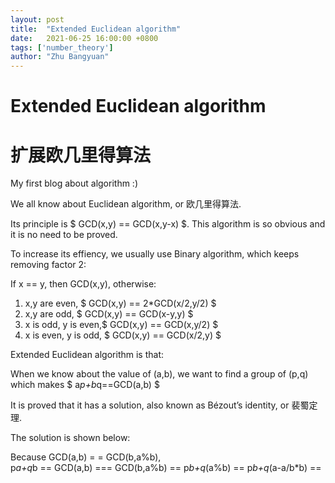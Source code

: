 ```yaml
---
layout: post
title:  "Extended Euclidean algorithm"
date:   2021-06-25 16:00:00 +0800
tags: ['number_theory']
author: "Zhu Bangyuan"
---
```


# Extended Euclidean algorithm <br>
# 扩展欧几里得算法

My first blog about algorithm :)<br>

We all know about Euclidean algorithm, or 欧几里得算法.<br>

Its principle is $ GCD(x,y) == GCD(x,y-x) $. This algorithm is so obvious and it is no need to be proved.<br>

To increase its effiency, we usually use Binary algorithm, which keeps removing factor 2:<br>

If x == y, then GCD(x,y), otherwise:<br>

1. x,y are even, $ GCD(x,y) == 2*GCD(x/2,y/2) $<br>
2. x,y are odd, $ GCD(x,y) == GCD(x-y,y) $<br>
3. x is odd, y is even,$ GCD(x,y) == GCD(x,y/2) $<br>
4. x is even, y is odd, $ GCD(x,y) == GCD(x/2,y) $<br>

Extended Euclidean algorithm is that:<br>

When we know about the value of (a,b), we want to find a group of (p,q) which makes $ a*p+b*q==GCD(a,b) $<br>

It is proved that it has a solution, also known as Bézout’s identity, or 裴蜀定理.

The solution is shown below:<br>

Because GCD(a,b) = = GCD(b,a%b), <br>
p*a+q*b == GCD(a,b) === GCD(b,a%b) == p*b+q*(a%b) == p*b+q*(a-a/b*b) == 